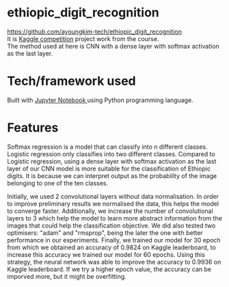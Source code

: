 # ethiopic_digit_recognition
https://github.com/ayoungkim-tech/ethiopic_digit_recognition  
It is [Kaggle competition](https://www.kaggle.com/c/tau-ethiopic-digit-recognition) project work from the course.  
The method used at here is CNN with a dense layer with softmax activation as the last layer.
# Tech/framework used
Built with [Jupyter Notebook ](https://jupyter.org/) using Python programming language.
# Features
   Softmax regression is a model that can classify into n different classes. Logistic regression only classifies into two different classes. Compared to Logistic regression, using a dense layer with softmax activation as the last layer of our CNN model is more suitable for the classification of Ethiopic digits. It is because we can interpret output as the probability of the image belonging to one of the ten classes.  

   Initially, we used 2 convolutional layers without data normalisation. In order to improve preliminary results we normalised the data, this helps the model to converge faster. Additionally, we increase the number of convolutional layers to 3 which help the model to learn more abstract information from the images that could help the classification objective. We did also tested two optimisers: "adam" and "rmsprop", being the later the one with better performance in our experiments. Finally, we trained our model for 30 epoch from which we obtained an accuracy of 0.9824 on Kaggle leaderboard, to increase this accuracy we trained our model for 60 epochs. Using this strategy, the neural network was able to improve the accuracy to 0.9936 on Kaggle leaderboard. If we try a higher epoch value, the accuracy can be imporved more, but it might be overfitting.
